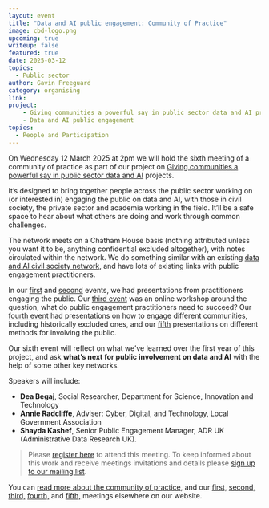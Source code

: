 ```yaml
---
layout: event
title: "Data and AI public engagement: Community of Practice"
image: cbd-logo.png
upcoming: true
writeup: false
featured: true
date: 2025-03-12
topics:
  - Public sector
author: Gavin Freeguard
category: organising
link: 
project: 
    - Giving communities a powerful say in public sector data and AI projects
    - Data and AI public engagement
topics:
  - People and Participation
---
```


On Wednesday 12 March 2025 at 2pm we will hold the sixth meeting of a community of practice as part of our project on [Giving communities a powerful say in public sector data and AI](https://connectedbydata.org/projects/2024-mohn-westlake) projects.

<!--more-->

It’s designed to bring together people across the public sector working on (or interested in) engaging the public on data and AI, with those in civil society, the private sector and academia working in the field. It’ll be a safe space to hear about what others are doing and work through common challenges.

The network meets on a Chatham House basis (nothing attributed unless you want it to be, anything confidential excluded altogether), with notes circulated within the network. We do something similar with an existing [data and AI civil society network](https://data-and-ai-cso-network.org/), and have lots of existing links with public engagement practitioners.

In our [first](https://connectedbydata.org/events/2024-07-18-community-of-practice) and [second](https://connectedbydata.org/events/2024-10-03-community-of-practice) events, we had presentations from practitioners engaging the public. Our [third event](https://connectedbydata.org/events/2024-12-11-community-of-practice) was an online workshop around the question, what do public engagement practitioners need to succeed? Our [fourth event](https://connectedbydata.org/events/2025-01-15-community-of-practice) had presentations on how to engage different communities, including historically excluded ones, and our [fifth](https://connectedbydata.org/events/2025-02-12-community-of-practice) presentations on different methods for involving the public. 

Our sixth event will reflect on what we’ve learned over the first year of this project, and ask **what’s next for public involvement on data and AI** with the help of some other key networks.

Speakers will include:
* **Dea Begaj**, Social Researcher, Department for Science, Innovation and Technology
* **Annie Radcliffe**, Adviser: Cyber, Digital, and Technology, Local Government Association
* **Shayda Kashef**, Senior Public Engagement Manager, ADR UK (Administrative Data Research UK).

> Please [register here](https://us06web.zoom.us/meeting/register/tZ0sceitqDguH90vD6OHSxQvyY3DFenJCc-u) to attend this meeting. To keep informed about this work and receive meetings invitations and details please [sign up to our mailing list](https://connectedbydata.us21.list-manage.com/subscribe?u=7c03d6a429375c9cc2eef194f&id=3c200de804). 

You can [read more about the community of practice](https://connectedbydata.org/projects/2024-community-of-practice), and our [first,](https://connectedbydata.org/events/2024-07-18-community-of-practice) [second,](https://connectedbydata.org/events/2024-10-03-community-of-practice) [third,](https://connectedbydata.org/events/2024-12-11-community-of-practice) [fourth,](https://connectedbydata.org/events/2025-01-15-community-of-practice) and [fifth,](https://connectedbydata.org/events/2025-02-12-community-of-practice) meetings elsewhere on our website.
